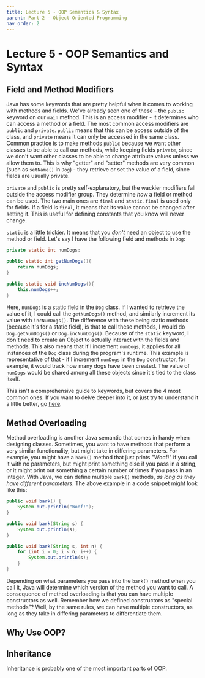 ```yaml
---
title: Lecture 5 - OOP Semantics & Syntax
parent: Part 2 - Object Oriented Programming
nav_order: 2
---
```


# Lecture 5 - OOP Semantics and Syntax

## Field and Method Modifiers

Java has some keywords that are pretty helpful when it comes to working with methods and fields. We've already seen one of these - the `public` keyword on our `main` method. This is an access modifier - it determines who can access a method or a field. The most common access modifiers are `public` and `private`. `public` means that this can be access outside of the class, and `private` means it can only be accessed in the same class. Common practice is to make methods `public` because we want other classes to be able to call our methods, while keeping fields `private`, since we don't want other classes to be able to change attribute values unless we allow them to. This is why "getter" and "setter" methods are very common (such as `setName()` in `Dog`) - they retrieve or set the value of a field, since fields are usually private.

`private` and `public` is pretty self-explanatory, but the wackier modifiers fall outside the access modifier group. They determine *how* a field or method can be used. The two main ones are `final` and `static`. `final` is used only for fields. If a field is `final`, it means that its value cannot be changed after setting it. This is useful for defining constants that you know will never change.

`static` is a little trickier. It means that you *don't* need an object to use the method or field. Let's say I have the following field and methods in `Dog`:

```java
private static int numDogs;

public static int getNumDogs(){
    return numDogs;
}

public static void incNumDogs(){
    this.numDogs++;
}
```

Here, `numDogs` is a static field in the `Dog` class. If I wanted to retrieve the value of it, I could call the `getNumDogs()` method, and similarly increment its value with `incNumDogs()`. The difference with these being static methods (because it's for a static field), is that to call these methods, I would do `Dog.getNumDogs()` or `Dog.incNumDogs()`. Because of the `static` keyword, I don't need to create an Object to actually interact with the fields and methods. This also means that if I increment `numDogs`, it applies for all instances of the `Dog` class during the program's runtime. This example is representative of that - if I increment `numDogs` in the `Dog` constructor, for example, it would track how many dogs have been created. The value of `numDogs` would be shared among all these objects since it's tied to the class itself.

This isn't a comprehensive guide to keywords, but covers the 4 most common ones. If you want to delve deeper into it, or just try to understand it a little better, go [here](https://www.w3schools.com/java/java_modifiers.asp).

## Method Overloading

Method overloading is another Java semantic that comes in handy when designing classes. Sometimes, you want to have methods that perform a very similar functionality, but might take in differing parameters. For example, you might have a `bark()` method that just prints "Woof!" if you call it with no parameters, but might print something else if you pass in a string, or it might print out something a certain number of times if you pass in an integer. With Java, we can define multiple `bark()` methods, *as long as they have different parameters*. The above example in a code snippet might look like this:

```java
public void bark() {
    System.out.println("Woof!");
}

public void bark(String s) {
    System.out.println(s);
}

public void bark(String s, int n) {
    for (int i = 0; i < n; i++) {
        System.out.println(s);
    }
}
```

Depending on what parameters you pass into the `bark()` method when you call it, Java will determine which version of the method you want to call. A consequence of method overloading is that you can have multiple constructors as well. Remember how we defined constructors as "special methods"? Well, by the same rules, we can have multiple constructors, as long as they take in differing parameters to differentiate them.

## Why Use OOP?

## Inheritance

Inheritance is probably one of the most important parts of OOP.
